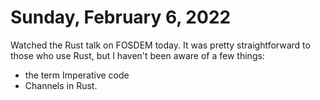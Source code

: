 # Sunday, February 6, 2022

Watched the Rust talk on FOSDEM today. 
It was pretty straightforward to those who use Rust, but I haven't been aware of a few things: 

* the term Imperative code
* Channels in Rust.
